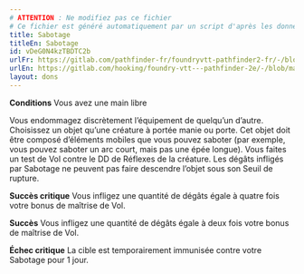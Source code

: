 ```yaml
---
# ATTENTION : Ne modifiez pas ce fichier
# Ce fichier est généré automatiquement par un script d'après les données du module Foundry VTT officiel et de sa traduction
title: Sabotage
titleEn: Sabotage
id: vDeG0N4kzTBDTC2b
urlFr: https://gitlab.com/pathfinder-fr/foundryvtt-pathfinder2-fr/-/blob/master/data/feats/vDeG0N4kzTBDTC2b.htm
urlEn: https://gitlab.com/hooking/foundry-vtt---pathfinder-2e/-/blob/master/packs/data/feats.db/sabotage.json
layout: dons
---
```

**Conditions** Vous avez une main libre

Vous endommagez discrètement l’équipement de quelqu’un d’autre. Choisissez un objet qu’une créature à portée manie ou porte. Cet objet doit être composé d’éléments mobiles que vous pouvez saboter (par exemple, vous pouvez saboter un arc court, mais pas une épée longue). Vous faites un test de Vol contre le DD de Réflexes de la créature. Les dégâts infligés par Sabotage ne peuvent pas faire descendre l’objet sous son Seuil de rupture.

**Succès critique** Vous infligez une quantité de dégâts égale à quatre fois votre bonus de maîtrise de Vol.

**Succès** Vous infligez une quantité de dégâts égale à deux fois votre bonus de maîtrise de Vol.

**Échec critique** La cible est temporairement immunisée contre votre Sabotage pour 1 jour.
